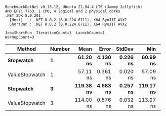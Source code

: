 ```

BenchmarkDotNet v0.13.12, Ubuntu 22.04.4 LTS (Jammy Jellyfish)
AMD EPYC 7763, 1 CPU, 4 logical and 2 physical cores
.NET SDK 8.0.201
  [Host]   : .NET 8.0.2 (8.0.224.6711), X64 RyuJIT AVX2
  ShortRun : .NET 8.0.2 (8.0.224.6711), X64 RyuJIT AVX2

Job=ShortRun  IterationCount=3  LaunchCount=1  
WarmupCount=3  

```
| Method         | Number | Mean      | Error    | StdDev   | Min       | Max       | Gen0   | Allocated |
|--------------- |------- |----------:|---------:|---------:|----------:|----------:|-------:|----------:|
| **Stopwatch**      | **1**      |  **61.20 ns** | **4.130 ns** | **0.226 ns** |  **60.99 ns** |  **61.44 ns** | **0.0005** |      **40 B** |
| ValueStopwatch | 1      |  57.11 ns | 0.361 ns | 0.020 ns |  57.09 ns |  57.13 ns |      - |         - |
| **Stopwatch**      | **3**      | **119.38 ns** | **4.683 ns** | **0.257 ns** | **119.17 ns** | **119.66 ns** | **0.0005** |      **40 B** |
| ValueStopwatch | 3      | 114.00 ns | 0.576 ns | 0.032 ns | 113.97 ns | 114.03 ns |      - |         - |
